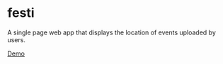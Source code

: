 # festi
A single page web app that displays the location of events uploaded by users.

[Demo](https://festi-ae1b5.firebaseapp.com)
